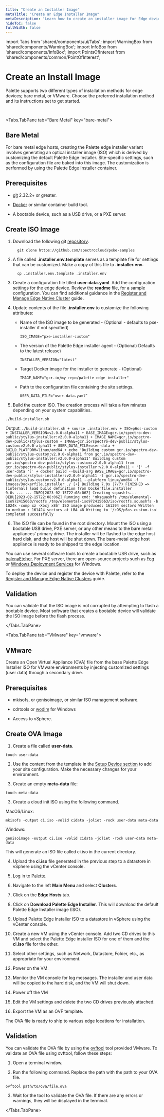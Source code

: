 ```yaml
---
title: "Create an Installer Image"
metaTitle: "Create an Edge Installer Image"
metaDescription: "Learn how to create an installer image for Edge devices."
hideToC: false
fullWidth: false
---
```


import Tabs from 'shared/components/ui/Tabs';
import WarningBox from 'shared/components/WarningBox';
import InfoBox from 'shared/components/InfoBox';
import PointsOfInterest from 'shared/components/common/PointOfInterest';


# Create an Install Image

Palette supports two different types of installation methods for edge devices; bare metal, or VMware. Choose the preferred installation method and its instructions set to get started. 

<br />

<Tabs identifier="environment">

<Tabs.TabPane tab="Bare Metal" key="bare-metal">

## Bare Metal

For bare metal edge hosts, creating the Palette edge installer variant involves generating an optical installer image (ISO) which is derived by customizing the default Palette Edge Installer. Site-specific settings, such as the configuration file are baked into this image. The customization is performed by using the Palette Edge Installer container.


## Prerequisites

* [git](https://git-scm.com/downloads) 2.32.2+ or greater.


* [Docker](https://www.docker.com/products/docker-desktop/) or similar container build tool.


* A bootable device, such as a USB drive, or a PXE server.


## Create ISO Image


1. Download the following git [repository](https://github.com/spectrocloud/pxke-samples).

   ```
     git clone https://github.com/spectrocloud/pxke-samples
   ```

2. A file called **.installer.env.template** serves as a template file for settings that can be customized. Make a copy of this file to **.installer.env.**

   ```
     cp .installer.env.template .installer.env
   ```

3. Create a configuration file titled **user-data.yaml**. Add the configuration settings for the edge device. Review the **readme** file, for a sample configuration.
You can find additional guidance in the [Register and Manage Edge Native Cluster](clusters/edge/native#setupdevice) guide.


4. Update contents of the file **.installer.env** to customize the following attributes:

    -  Name of the ISO image to be generated - (Optional - defaults to pxe-installer if not specified)

        ```shell
        ISO_IMAGE="pxe-installer-custom"
        ```

    -  The version of the Palette Edge installer agent - (Optional) Defaults to the latest release)

        ```shell
        INSTALLER_VERSION="latest"
        ```

    - Target Docker image for the installer to generate - (Optional)

        ```shell
        IMAGE_NAME="gcr.io/my-repo/palette-edge-installer"
        ```

    - Path to the configuration file containing the site settings.

        ```shell
        USER_DATA_FILE="user-data.yaml”
        ```


5. Build the custom ISO. The creation process will take a few minutes depending on your system capabilities.

  ```shell
  ./build-installer.sh
  ```

  Output: 
      ```
      ./build-installer.sh
      + source .installer.env
      + ISO=p6os-custom
      + INSTALLER_VERSION=v2.0.0-alpha11
      + BASE_IMAGE=gcr.io/spectro-dev-public/stylus-installer:v2.0.0-alpha11
      + IMAGE_NAME=gcr.io/spectro-dev-public/stylus-custom
      + IMAGE=gcr.io/spectro-dev-public/stylus-custom:v2.0.0-alpha11
      + USER_DATA_FILE=user-data
      + BUILD_PLATFORM=linux/amd64
      + echo 'Building custom gcr.io/spectro-dev-public/stylus-custom:v2.0.0-alpha11 from gcr.io/spectro-dev-public/stylus-installer:v2.0.0-alpha11'
      Building custom gcr.io/spectro-dev-public/stylus-custom:v2.0.0-alpha11 from gcr.io/spectro-dev-public/stylus-installer:v2.0.0-alpha11
      + '[' -f user-data ']'
      + docker build --build-arg BASE_IMAGE=gcr.io/spectro-dev-public/stylus-installer:v2.0.0-alpha11 -t gcr.io/spectro-dev-public/stylus-custom:v2.0.0-alpha11 --platform linux/amd64 -f images/Dockerfile.installer ./
      [+] Building 7.9s (7/7) FINISHED
      => [internal] load build definition from Dockerfile.installer                                                                                                     0.0s
      ...
      ...
      INFO[2023-02-15T22:08:06Z] Creating squashfs...
      DEBU[2023-02-15T22:08:06Z] Running cmd: 'mksquashfs /tmp/elemental-iso972415663/rootfs /tmp/elemental-iso972415663/iso/rootfs.squashfs -b 1024k -comp xz -Xbcj x86'
      ISO image produced: 161394 sectors
      Written to medium : 161424 sectors at LBA 48
      Writing to '/cOS/p6os-custom.iso' completed successfully
      ```


6. The ISO file can be found in the root directory. Mount the ISO using a bootable USB drive, PXE server, or any other means to the bare metal appliances' primary drive. The installer will be flashed to the edge host hard disk, and the host will be shut down. The bare-metal edge host appliance is ready to be shipped to the edge location.


<InfoBox>

You can use several software tools to create a bootable USB drive, such as [balenaEtcher](https://www.balena.io/etcher). For PXE server, there are open-source projects such as [Fog](https://fogproject.org/download) or [Windows Deployment Services](https://learn.microsoft.com/en-us/windows/deployment/wds-boot-support) for Windows.

</InfoBox>


To deploy the device and register the device with Palette, refer to the [Register and Manage Edge Native Clusters](/clusters/edge/native) guide.


## Validation

You can validate that the ISO image is not corrupted by attempting to flash a bootable device. Most software that creates a bootable device will validate the ISO image before the flash process. 

</Tabs.TabPane>

<Tabs.TabPane tab="VMware" key="vmware">

## VMware

Create an Open Virtual Appliance (OVA) file from the base Palette Edge Installer ISO for VMware environments by injecting customized settings (user data) through a secondary drive. 

## Prerequisites

* mkisofs, or genisoimage, or similar ISO management software.


* cdrtools or [wodim](https://cygwin.com/packages/summary/wodim.html) for Windows


* Access to vSphere.

## Create OVA Image


1. Create a file called **user-data**. 

  ```shell
  touch user-data
  ```

2. Use the content from the template in the [Setup Device section](/clusters/edge/native#setupdevice) to add your site configuration. Make the necessary changes for your environment.


2. Create an empty **meta-data** file:

  ```
  touch meta-data
  ```

3. Create a cloud init ISO using the following command.

  MacOS/Linux:
  ```
  mkisofs -output ci.iso -volid cidata -joliet -rock user-data meta-data
  ```

  Windows:
  ```
  genisoimage -output ci.iso -volid cidata -joliet -rock user-data meta-data
  ```
This will generate an ISO file called ci.iso in the current directory.


4. Upload the **ci.iso** file generated in the previous step to a datastore in vSphere using the vCenter console.


5. Log in to [Palette](https://console.spectrocloud.com).


6. Navigate to the left **Main Menu** and select **Clusters**. 


7. Click on the **Edge Hosts** tab. 


8. Click on **Download Palette Edge Installer**. This will download the default Palette Edge Installer image (ISO).


9. Upload Palette Edge Installer ISO to a datastore in vSphere using the vCenter console.


10. Create a new VM using the vCenter console. Add two CD drives to this VM and select the Palette Edge installer ISO for one of them and the **ci.iso** file for the other.


11. Select other settings, such as Network, Datastore, Folder, etc., as appropriate for your environment.


12. Power on the VM.


13. Monitor the VM console for log messages. The installer and user data will be copied to the hard disk, and the VM will shut down.


14. Power off the VM


15. Edit the VM settings and delete the two CD drives previously attached.


16. Export the VM as an OVF template.


The OVA file is ready to ship to various edge locations for installation.


## Validation

You can validate the OVA file by using the [ovftool](https://developer.vmware.com/web/tool/4.4.0/ovf) tool provided VMware. To validate an OVA file using ovftool, follow these steps:

1. Open a terminal window.


2. Run the following command. Replace the path with the path to your OVA file.

  ```
  ovftool path/to/ova/file.ova
  ```


3. Wait for the tool to validate the OVA file. If there are any errors or warnings, they will be displayed in the terminal.


</Tabs.TabPane>

</Tabs>